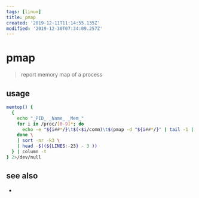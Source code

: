 ```yaml
---
tags: [linux]
title: pmap
created: '2019-12-11T11:14:55.135Z'
modified: '2019-12-30T07:34:09.257Z'
---
```


# pmap
> report memory map of a process

## usage
```sh
memtop() {
  {
    echo "_PID_ _Name_ _Mem_"
    for i in /proc/[0-9]*; do
      echo -e "${i##*/}\t$(<$i/comm)\t$(pmap -d "${i##*/}" | tail -1 | { read a b c mem d; echo $mem; })"
    done \
    | sort -nr -k3 \
    | head -$((${LINES:-23} - 3 ))
  } | column -t
} 2>/dev/null

```
## see also
- 
